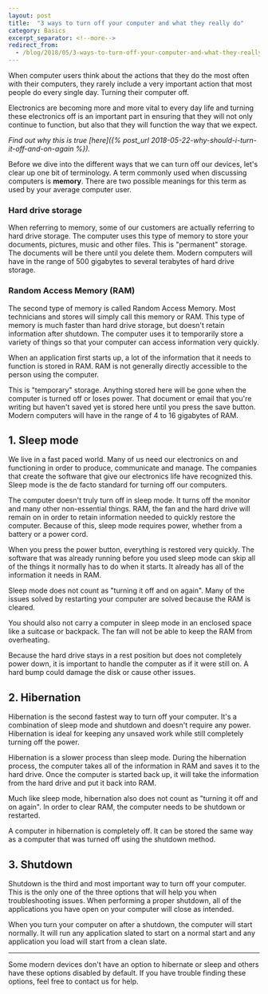 ```yaml
---
layout: post
title:  "3 ways to turn off your computer and what they really do"
category: Basics
excerpt_separator: <!--more-->
redirect_from:
  - /blog/2018/05/3-ways-to-turn-off-your-computer-and-what-they-really-do/
---
```


When computer users think about the actions that they do the most often with their computers, they rarely include a very important action that most people do every single day. Turning their computer off.
<!--more-->

Electronics are becoming more and more vital to every day life and turning these electronics off is an important part in ensuring that they will not only continue to function, but also that they will function the way that we expect.

*Find out why this is true [here]({% post_url 2018-05-22-why-should-i-turn-it-off-and-on-again %}).*

Before we dive into the different ways that we can turn off our devices, let's clear up one bit of terminology. A term commonly used when discussing computers is **memory**. There are two possible meanings for this term as used by your average computer user.

### Hard drive storage

When referring to memory, some of our customers are actually referring to hard drive storage. The computer uses this type of memory to store your documents, pictures, music and other files. This is "permanent" storage. The documents will be there until you delete them. Modern computers will have in the range of 500 gigabytes to several terabytes of hard drive storage.


### Random Access Memory (RAM)

The second type of memory is called Random Access Memory. Most technicians and stores will simply call this memory or RAM. This type of memory is much faster than hard drive storage, but doesn't retain information after shutdown. The computer uses it to temporarily store a variety of things so that your computer can access information very quickly.

When an application first starts up, a lot of the information that it needs to function is stored in RAM. RAM is not generally directly accessible to the person using the computer.

This is "temporary" storage. Anything stored here will be gone when the computer is turned off or loses power. That document or email that you're writing but haven't saved yet is stored here until you press the save button. Modern computers will have in the range of 4 to 16 gigabytes of RAM.

## 1. Sleep mode

We live in a fast paced world. Many of us need our electronics on and functioning in order to produce, communicate and manage. The companies that create the software that give our electronics life have recognized this. Sleep mode is the de facto standard for turning off our computers.

The computer doesn't truly turn off in sleep mode. It turns off the monitor and many other non-essential things. RAM, the fan and the hard drive will remain on in order to retain information needed to quickly restore the computer. Because of this, sleep mode requires power, whether from a battery or a power cord.

When you press the power button, everything is restored very quickly. The software that was already running before you used sleep mode can skip all of the things it normally has to do when it starts. It already has all of the information it needs in RAM.

Sleep mode does not count as "turning it off and on again". Many of the issues solved by restarting your computer are solved because the RAM is cleared.

You should also not carry a computer in sleep mode in an enclosed space like a suitcase or backpack. The fan will not be able to keep the RAM from overheating.

Because the hard drive stays in a rest position but does not completely power down, it is important to handle the computer as if it were still on. A hard bump could damage the disk or cause other issues.

## 2. Hibernation

Hibernation is the second fastest way to turn off your computer. It's a combination of sleep mode and shutdown and doesn't require any power. Hibernation is ideal for keeping any unsaved work while still completely turning off the power.

Hibernation is a slower process than sleep mode. During the hibernation process, the computer takes all of the information in RAM and saves it to the hard drive. Once the computer is started back up, it will take the information from the hard drive and put it back into RAM.

Much like sleep mode, hibernation also does not count as "turning it off and on again". In order to clear RAM, the computer needs to be shutdown or restarted.

A computer in hibernation is completely off. It can be stored the same way as a computer that was turned off using the shutdown method.


## 3. Shutdown

Shutdown is the third and most important way to turn off your computer. This is the only one of the three options that will help you when troubleshooting issues. When performing a proper shutdown, all of the applications you have open on your computer will close as intended.

When you turn your computer on after a shutdown, the computer will start normally. It will run any application slated to start on a normal start and any application you load will start from a clean slate.

---

Some modern devices don't have an option to hibernate or sleep and others have these options disabled by default. If you have trouble finding these options, feel free to contact us for help.